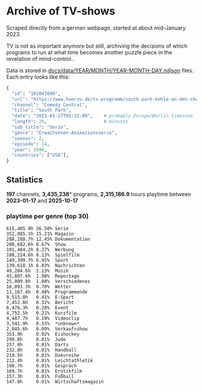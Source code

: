 # Archive of TV-shows

Scraped directly from a german webpage, started at about mid-January 2023.

TV is not as important anymore but still, archiving the decisions of which programs to run at what time
becomes another puzzle piece in the revelation of mind-control.. 

Data is stored in [docs/data/YEAR/MONTH/YEAR-MONTH-DAY.ndjson](docs/data/) files. 
Each entry looks like this:

```python
{
  "id": "181043890", 
  "url": "https://www.hoerzu.de/tv-programm/south-park-kohle-an-den-chefkoch/bid_181043890/", 
  "channel": "Comedy Central", 
  "title": "South Park", 
  "date": "2023-01-17T05:15:00",    # probably Europe/Berlin timezone 
  "length": 25,                     # minutes 
  "sub_title": "Serie", 
  "genre": "Erwachsenen-Animationsserie", 
  "season": 2, 
  "episode": 14, 
  "year": 1998, 
  "countries": ["USA"],
}
```

## Statistics

**197** channels, **3,435,238*** programs, **2,315,186.9** hours playtime between **2023-01-17** and **2025-10-17**


### playtime per genre (top 30)

    615,405.9h 26.58% Serie
    352,085.1h 15.21% Magazin
    288,180.7h 12.45% Dokumentation
    200,682.6h 8.67%  Show
    191,404.2h 8.27%  Werbung
    188,224.6h 8.13%  Spielfilm
    149,399.7h 6.45%  Sport
    139,618.1h 6.03%  Nachrichten
    49,284.6h  2.13%  Musik
    45,897.6h  1.98%  Reportage
    25,009.8h  1.08%  Verschiedenes
    16,093.3h  0.70%  Wetter
    11,167.4h  0.48%  Programmende
    9,515.0h   0.41%  E-Sport
    7,452.6h   0.32%  Bericht
    6,476.3h   0.28%  Event
    4,752.5h   0.21%  Kurzfilm
    4,487.7h   0.19%  Videoclip
    3,541.9h   0.15%  *unknown*
    2,045.6h   0.09%  Verkaufsshow
    353.9h     0.02%  Eishockey
    299.8h     0.01%  Judo
    257.0h     0.01%  Darts
    232.8h     0.01%  Handball
    219.5h     0.01%  Dokureihe
    212.4h     0.01%  Leichtathletik
    190.7h     0.01%  Gespräch
    169.7h     0.01%  Erotikfilm
    157.3h     0.01%  Fußball
    147.0h     0.01%  Wirtschaftsmagazin
